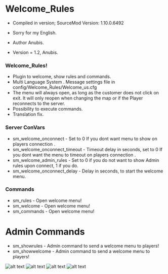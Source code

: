 # Welcome_Rules

* Compiled in version; SourceMod Version: 1.10.0.6492
* Sorry for my English.

* Author Anubis.
* Version = 1.2, Anubis.

### Welcome_Rules!
* Plugin to welcome, show rules and commands.
* Multi Language System . Message settings file in config/Welcome_Rules/Welcome_us.cfg
* The menu will always open, as long as the customer does not click on exit. It will only reopen when changing the map or if the Player reconnects to the server.
* Possibility to execute commands.
* Translation fix.

### Server ConVars

* sm_welcome_onconnect - Set to 0 If you dont want menu to show on players connection .
* sm_welcome_onconnect_timeout - Timeout delay in seconds, set to 0 If you dont want the menu to timeout on players connection .
* sm_welcome_admin_rules - Set to 0 if you do not want to show Admin rules upon connect, 1 if you do.
* sm_welcome_onconnect_delay - Delay in seconds, to start the welcome menu.

### Commands

* sm_rules - Open welcome menu!
* sm_welcome - Open welcome menu!
* sm_commands - Open welcome menu!

# Admin Commands

* sm_showrules - Admin command to send a welcome menu to players!
* sm_showwelcome - Admin command to send a welcome menu to players!

![alt text](https://i.ibb.co/DGydgj3/Sem-t-tulo1.jpg)
![alt text](https://i.ibb.co/8DH2gpb/Sem-t-tulo2.jpg)
![alt text](https://i.ibb.co/jkBXqhJ/Sem-t-tulo3.jpg)
![alt text](https://i.ibb.co/Jk2SQzL/Sem-t-tulo4.jpg)
